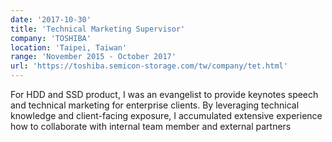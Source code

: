 ```yaml
---
date: '2017-10-30'
title: 'Technical Marketing Supervisor'
company: 'TOSHIBA'
location: 'Taipei, Taiwan'
range: 'November 2015 - October 2017'
url: 'https://toshiba.semicon-storage.com/tw/company/tet.html'
---
```


For HDD and SSD product, I was an evangelist to provide keynotes speech and technical marketing for enterprise clients. By leveraging technical knowledge and client-facing exposure, I accumulated extensive experience how to collaborate with internal team member and external partners
